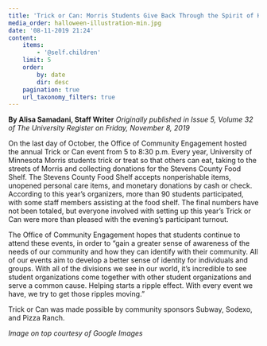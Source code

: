 ```yaml
---
title: 'Trick or Can: Morris Students Give Back Through the Spirit of Halloween'
media_order: halloween-illustration-min.jpg
date: '08-11-2019 21:24'
content:
    items:
        - '@self.children'
    limit: 5
    order:
        by: date
        dir: desc
    pagination: true
    url_taxonomy_filters: true
---
```


**By Alisa Samadani, Staff Writer** _Originally published in Issue 5, Volume 32 of The University Register on Friday, November 8, 2019_

On the last day of October, the Office of Community Engagement hosted the annual Trick or Can event from 5 to 8:30 p.m. Every year, University of Minnesota Morris students trick or treat so that others can eat, taking to the streets of Morris and collecting donations for the Stevens County Food Shelf. The Stevens County Food Shelf accepts nonperishable items, unopened personal care items, and monetary donations by cash or check. According to this year’s organizers, more than 90 students participated, with some staff members assisting at the food shelf. The final numbers have not been totaled, but everyone involved with setting up this year’s Trick or Can were more than pleased with the evening’s participant turnout.

The Office of Community Engagement hopes that students continue to attend these events, in order to “gain a greater sense of awareness of the needs of our community and how they can identify with their community. All of our events aim to develop a better sense of identity for individuals and groups. With all of the divisions we see in our world, it’s incredible to see student organizations come together with other student organizations and serve a common cause. Helping starts a ripple effect. With every event we have, we try to get those ripples moving.”

Trick or Can was made possible by community sponsors Subway, Sodexo, and Pizza Ranch.

_Image on top courtesy of Google Images_